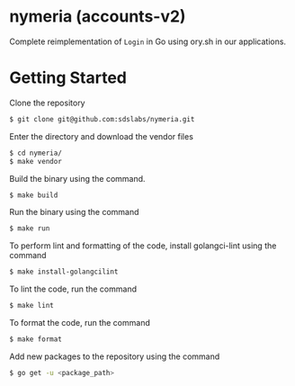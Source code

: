 # nymeria (accounts-v2)

Complete reimplementation of `Login` in Go using ory.sh in our applications.

# Getting Started

Clone the repository

```sh
$ git clone git@github.com:sdslabs/nymeria.git
```

Enter the directory and download the vendor files

```sh
$ cd nymeria/
$ make vendor
```

Build the binary using the command.

```sh
$ make build
```

Run the binary using the command

```sh
$ make run
```

To perform lint and formatting of the code, install golangci-lint using the command

```sh
$ make install-golangcilint
```

To lint the code, run the command

```sh
$ make lint
```

To format the code, run the command

```sh
$ make format
```

Add new packages to the repository using the command

```sh
$ go get -u <package_path>
```
